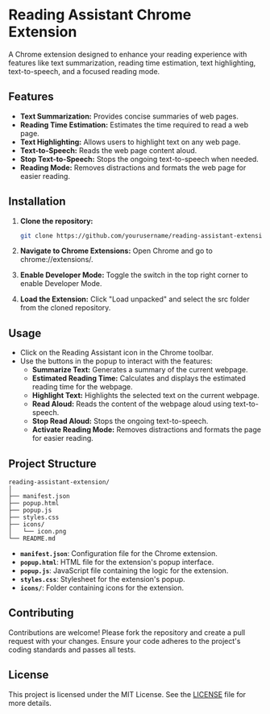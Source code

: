 # Reading Assistant Chrome Extension

A Chrome extension designed to enhance your reading experience with features like text summarization, reading time estimation, text highlighting, text-to-speech, and a focused reading mode.

## Features

- **Text Summarization:** Provides concise summaries of web pages.
- **Reading Time Estimation:** Estimates the time required to read a web page.
- **Text Highlighting:** Allows users to highlight text on any web page.
- **Text-to-Speech:** Reads the web page content aloud.
- **Stop Text-to-Speech:** Stops the ongoing text-to-speech when needed.
- **Reading Mode:** Removes distractions and formats the web page for easier reading.

## Installation

1. **Clone the repository:**
   ```bash
   git clone https://github.com/yourusername/reading-assistant-extension.git
   ```
2. **Navigate to Chrome Extensions:** Open Chrome and go to chrome://extensions/.

3. **Enable Developer Mode:** Toggle the switch in the top right corner to enable Developer Mode.

4. **Load the Extension:** Click "Load unpacked" and select the src folder from the cloned repository.


## Usage

- Click on the Reading Assistant icon in the Chrome toolbar.
- Use the buttons in the popup to interact with the features:
  - **Summarize Text:** Generates a summary of the current webpage.
  - **Estimated Reading Time:** Calculates and displays the estimated reading time for the webpage.
  - **Highlight Text:** Highlights the selected text on the current webpage.
  - **Read Aloud:** Reads the content of the webpage aloud using text-to-speech.
  - **Stop Read Aloud:** Stops the ongoing text-to-speech.
  - **Activate Reading Mode:** Removes distractions and formats the page for easier reading.

## Project Structure
```
reading-assistant-extension/
│
├── manifest.json
├── popup.html
├── popup.js
├── styles.css
├── icons/
│   └── icon.png
└── README.md

```


- **`manifest.json`**: Configuration file for the Chrome extension.
- **`popup.html`**: HTML file for the extension's popup interface.
- **`popup.js`**: JavaScript file containing the logic for the extension.
- **`styles.css`**: Stylesheet for the extension's popup.
- **`icons/`**: Folder containing icons for the extension.

## Contributing

Contributions are welcome! Please fork the repository and create a pull request with your changes. Ensure your code adheres to the project's coding standards and passes all tests.

## License

This project is licensed under the MIT License. See the [LICENSE](LICENSE) file for more details.
